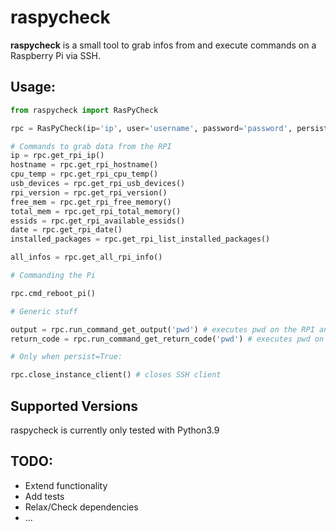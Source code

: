 # raspycheck

**raspycheck** is a small tool to grab infos from and execute commands on a Raspberry Pi via SSH.

## Usage:

```python
from raspycheck import RasPyCheck

rpc = RasPyCheck(ip='ip', user='username', password='password', persist=False) # Setting persist to True keeps the connection open

# Commands to grab data from the RPI
ip = rpc.get_rpi_ip()
hostname = rpc.get_rpi_hostname()
cpu_temp = rpc.get_rpi_cpu_temp()
usb_devices = rpc.get_rpi_usb_devices()
rpi_version = rpc.get_rpi_version()
free_mem = rpc.get_rpi_free_memory()
total_mem = rpc.get_rpi_total_memory()
essids = rpc.get_rpi_available_essids()
date = rpc.get_rpi_date()
installed_packages = rpc.get_rpi_list_installed_packages()

all_infos = rpc.get_all_rpi_info()

# Commanding the Pi

rpc.cmd_reboot_pi()

# Generic stuff

output = rpc.run_command_get_output('pwd') # executes pwd on the RPI and returns the output
return_code = rpc.run_command_get_return_code('pwd') # executes pwd on the RPI and returns the return code

# Only when persist=True:

rpc.close_instance_client() # closes SSH client

```

## Supported Versions
raspycheck is currently only tested with Python3.9

## TODO:

- Extend functionality
- Add tests
- Relax/Check dependencies
- ...
